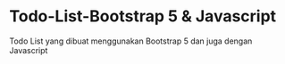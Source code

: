 # Todo-List-Bootstrap 5 & Javascript
Todo List yang dibuat menggunakan Bootstrap 5 dan juga dengan Javascript
